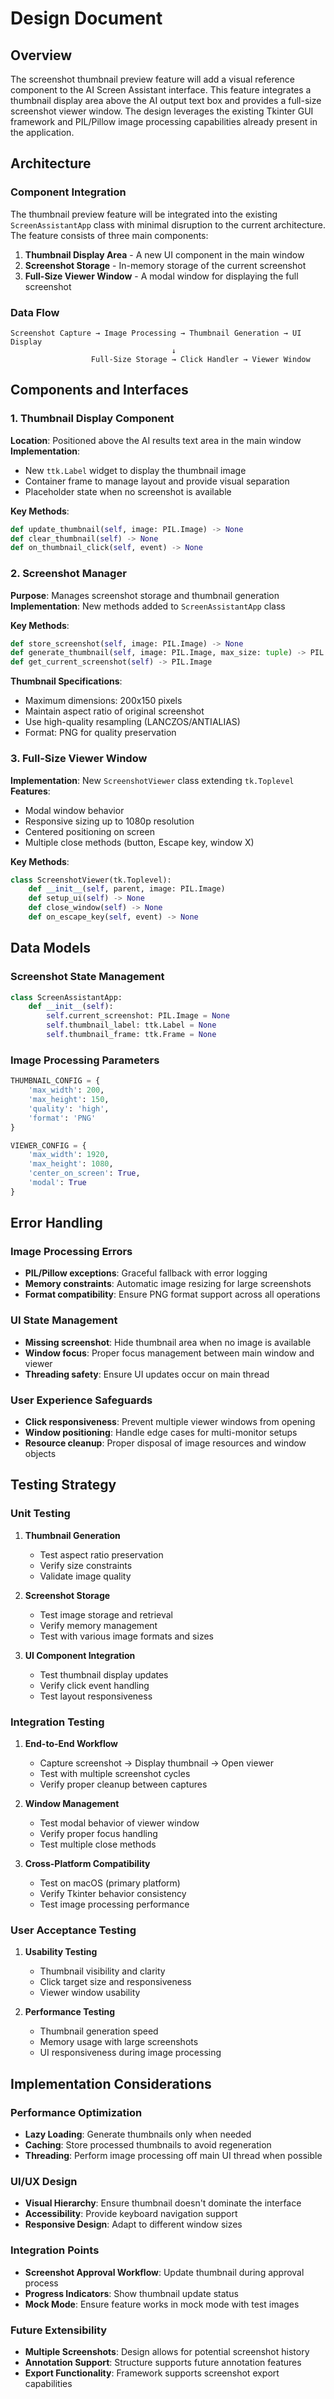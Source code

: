 # Design Document

## Overview

The screenshot thumbnail preview feature will add a visual reference component to the AI Screen Assistant interface. This feature integrates a thumbnail display area above the AI output text box and provides a full-size screenshot viewer window. The design leverages the existing Tkinter GUI framework and PIL/Pillow image processing capabilities already present in the application.

## Architecture

### Component Integration
The thumbnail preview feature will be integrated into the existing `ScreenAssistantApp` class with minimal disruption to the current architecture. The feature consists of three main components:

1. **Thumbnail Display Area** - A new UI component in the main window
2. **Screenshot Storage** - In-memory storage of the current screenshot
3. **Full-Size Viewer Window** - A modal window for displaying the full screenshot

### Data Flow
```
Screenshot Capture → Image Processing → Thumbnail Generation → UI Display
                                    ↓
                  Full-Size Storage → Click Handler → Viewer Window
```

## Components and Interfaces

### 1. Thumbnail Display Component

**Location**: Positioned above the AI results text area in the main window
**Implementation**: 
- New `ttk.Label` widget to display the thumbnail image
- Container frame to manage layout and provide visual separation
- Placeholder state when no screenshot is available

**Key Methods**:
```python
def update_thumbnail(self, image: PIL.Image) -> None
def clear_thumbnail(self) -> None
def on_thumbnail_click(self, event) -> None
```

### 2. Screenshot Manager

**Purpose**: Manages screenshot storage and thumbnail generation
**Implementation**: New methods added to `ScreenAssistantApp` class

**Key Methods**:
```python
def store_screenshot(self, image: PIL.Image) -> None
def generate_thumbnail(self, image: PIL.Image, max_size: tuple) -> PIL.Image
def get_current_screenshot(self) -> PIL.Image
```

**Thumbnail Specifications**:
- Maximum dimensions: 200x150 pixels
- Maintain aspect ratio of original screenshot
- Use high-quality resampling (LANCZOS/ANTIALIAS)
- Format: PNG for quality preservation

### 3. Full-Size Viewer Window

**Implementation**: New `ScreenshotViewer` class extending `tk.Toplevel`
**Features**:
- Modal window behavior
- Responsive sizing up to 1080p resolution
- Centered positioning on screen
- Multiple close methods (button, Escape key, window X)

**Key Methods**:
```python
class ScreenshotViewer(tk.Toplevel):
    def __init__(self, parent, image: PIL.Image)
    def setup_ui(self) -> None
    def close_window(self) -> None
    def on_escape_key(self, event) -> None
```

## Data Models

### Screenshot State Management
```python
class ScreenAssistantApp:
    def __init__(self):
        self.current_screenshot: PIL.Image = None
        self.thumbnail_label: ttk.Label = None
        self.thumbnail_frame: ttk.Frame = None
```

### Image Processing Parameters
```python
THUMBNAIL_CONFIG = {
    'max_width': 200,
    'max_height': 150,
    'quality': 'high',
    'format': 'PNG'
}

VIEWER_CONFIG = {
    'max_width': 1920,
    'max_height': 1080,
    'center_on_screen': True,
    'modal': True
}
```

## Error Handling

### Image Processing Errors
- **PIL/Pillow exceptions**: Graceful fallback with error logging
- **Memory constraints**: Automatic image resizing for large screenshots
- **Format compatibility**: Ensure PNG format support across all operations

### UI State Management
- **Missing screenshot**: Hide thumbnail area when no image is available
- **Window focus**: Proper focus management between main window and viewer
- **Threading safety**: Ensure UI updates occur on main thread

### User Experience Safeguards
- **Click responsiveness**: Prevent multiple viewer windows from opening
- **Window positioning**: Handle edge cases for multi-monitor setups
- **Resource cleanup**: Proper disposal of image resources and window objects

## Testing Strategy

### Unit Testing
1. **Thumbnail Generation**
   - Test aspect ratio preservation
   - Verify size constraints
   - Validate image quality

2. **Screenshot Storage**
   - Test image storage and retrieval
   - Verify memory management
   - Test with various image formats and sizes

3. **UI Component Integration**
   - Test thumbnail display updates
   - Verify click event handling
   - Test layout responsiveness

### Integration Testing
1. **End-to-End Workflow**
   - Capture screenshot → Display thumbnail → Open viewer
   - Test with multiple screenshot cycles
   - Verify proper cleanup between captures

2. **Window Management**
   - Test modal behavior of viewer window
   - Verify proper focus handling
   - Test multiple close methods

3. **Cross-Platform Compatibility**
   - Test on macOS (primary platform)
   - Verify Tkinter behavior consistency
   - Test image processing performance

### User Acceptance Testing
1. **Usability Testing**
   - Thumbnail visibility and clarity
   - Click target size and responsiveness
   - Viewer window usability

2. **Performance Testing**
   - Thumbnail generation speed
   - Memory usage with large screenshots
   - UI responsiveness during image processing

## Implementation Considerations

### Performance Optimization
- **Lazy Loading**: Generate thumbnails only when needed
- **Caching**: Store processed thumbnails to avoid regeneration
- **Threading**: Perform image processing off main UI thread when possible

### UI/UX Design
- **Visual Hierarchy**: Ensure thumbnail doesn't dominate the interface
- **Accessibility**: Provide keyboard navigation support
- **Responsive Design**: Adapt to different window sizes

### Integration Points
- **Screenshot Approval Workflow**: Update thumbnail during approval process
- **Progress Indicators**: Show thumbnail update status
- **Mock Mode**: Ensure feature works in mock mode with test images

### Future Extensibility
- **Multiple Screenshots**: Design allows for potential screenshot history
- **Annotation Support**: Structure supports future annotation features
- **Export Functionality**: Framework supports screenshot export capabilities